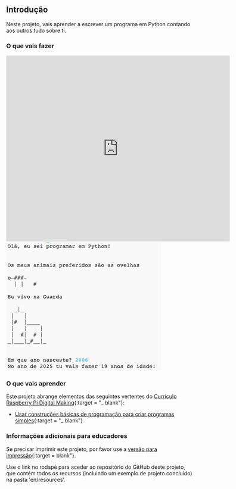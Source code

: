 ## Introdução

Neste projeto, vais aprender a escrever um programa em Python contando aos outros tudo sobre ti.

### O que vais fazer

<div class="trinket">
  <iframe src="https://trinket.io/embed/python/a1f663ae0d?outputOnly=true&start=result" width="600" height="500" frameborder="0" marginwidth="0" marginheight="0" allowfullscreen>
  </iframe>
  <img src="images/me-final.png">
</div>

### O que vais aprender

Este projeto abrange elementos das seguintes vertentes do [Currículo Raspberry Pi Digital Making](http://rpf.io/curriculum){:target = "_ blank"}:

+ [Usar construções básicas de programação para criar programas simples](https://www.raspberrypi.org/curriculum/programming/creator){:target = "_ blank"}

### Informações adicionais para educadores

Se precisar imprimir este projeto, por favor use a [versão para impressão](https://projects.raspberrypi.org/en/projects/about-me/print){:target = blank"}.

Use o link no rodapé para aceder ao repositório do GitHub deste projeto, que contém todos os recursos (incluindo um exemplo de projeto concluído) na pasta 'en/resources'.